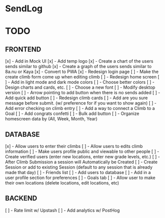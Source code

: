 # SendLog

# TODO

## FRONTEND

[x] - Add in Mock UI
[x] - Add temp logo
[x] - Create a chart of the users sends similar to github
[x] - Create a graph of the users sends similar to 8a.nu or Kaya
[x] - Convert to PWA
[x] - Redesign login page
[ ] - Make the create climb form come up when editing climb
[ ] - Redesign home screen
[ ] - Add in light mode and dark mode colors
[ ] - Choose better colors
[ ] - Design charts and cards, etc.
[ ] - Choose a new font
[ ] - Modify desktop version
[ ] - Arrow pointing to add button when there is no sends added
[ ] - Add quick add button
[ ] - Redesign climb cards
[ ] - Add are you sure message before submit. (w/ preference for if you want to show again)
[ ] - Add error checking on climb entry
[ ] - Add a way to connect a Climb to a Goal
[ ] - Add congrats confetti
[ ] - Bulk add button
[ ] - Organize homescreen data by (All, Week, Month, Year)

## DATABASE

[x] - Allow users to enter their climbs
[ ] - Allow users to edits climb information
[ ] - Make users profile public and viewable to other people
[ ] - Create verified users (enter new locations, enter new grade levels, etc.)
[ ] - After Climb Submission a session will Automatically be Created
[ ] - Create Session or add to existing Session (default to any session that is already made that day)
[ ] - Friends list
[ ] - Add users to database
[ ] - Add in a user profile section for preferences
[ ] - Goals tab
[ ] - Allow user to make their own locations (delete locations, edit locations, etc)

## BACKEND

[ ] - Rate limit w/ Upstash
[ ] - Add analytics w/ PostHog

